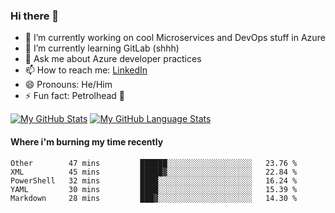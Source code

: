 ### Hi there 👋

- 🔭 I’m currently working on cool Microservices and DevOps stuff in Azure
- 🌱 I’m currently learning GitLab (shhh)
- 💬 Ask me about Azure developer practices
- 📫 How to reach me: [LinkedIn](https://www.linkedin.com/in/gordonbyers/)
- 😄 Pronouns: He/Him 
- ⚡ Fun fact: Petrolhead 🚙

[![My GitHub Stats](https://github-readme-stats.vercel.app/api/?username=gordonby&count_private=true&theme=tokyonight&showicons=true)]()
[![My GitHub Language Stats](https://github-readme-stats.vercel.app/api/top-langs/?username=gordonby&langs_count=5&theme=tokyonight)]()

#### Where i'm burning my time recently
<!--START_SECTION:waka-->
```text
Other        47 mins         ██████░░░░░░░░░░░░░░░░░░░   23.76 % 
XML          45 mins         █████▓░░░░░░░░░░░░░░░░░░░   22.84 % 
PowerShell   32 mins         ████░░░░░░░░░░░░░░░░░░░░░   16.24 % 
YAML         30 mins         ████░░░░░░░░░░░░░░░░░░░░░   15.39 % 
Markdown     28 mins         ███▓░░░░░░░░░░░░░░░░░░░░░   14.30 % 
```
<!--END_SECTION:waka-->
